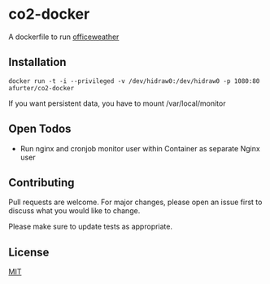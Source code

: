 # co2-docker

A dockerfile to run [officeweather](https://github.com/aymenfurter/officeweather/archive/master.zip)

## Installation
`docker run -t -i --privileged -v /dev/hidraw0:/dev/hidraw0 -p 1080:80 afurter/co2-docker`

If you want persistent data, you have to mount /var/local/monitor

## Open Todos
- Run nginx and cronjob monitor user within Container as separate Nginx user


## Contributing
Pull requests are welcome. For major changes, please open an issue first to discuss what you would like to change.

Please make sure to update tests as appropriate.

## License
[MIT](https://choosealicense.com/licenses/mit/)
